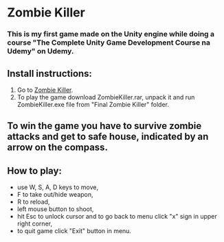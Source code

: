 # Zombie Killer
### This is my first game made on the Unity engine while doing a course "The Complete Unity Game Development Course na Udemy" on Udemy. 

## Install instructions:
1. Go to [Zombie Killer](https://mjawor.itch.io/zombie-killer).
2. To play the game download ZombieKiller.rar, unpack it and run ZombieKiller.exe file from "Final Zombie Killer" folder.

## To win the game you have to survive zombie attacks and get to safe house, indicated by an arrow on the compass.

## How to play: 
- use W, S, A, D keys to move,
- F to take out/hide weapon,
- R to reload,
- left mouse button to shoot,
- hit Esc to unlock cursor and to go back to menu click "x" sign in upper right corner,
- to quit game click "Exit" button in menu.
